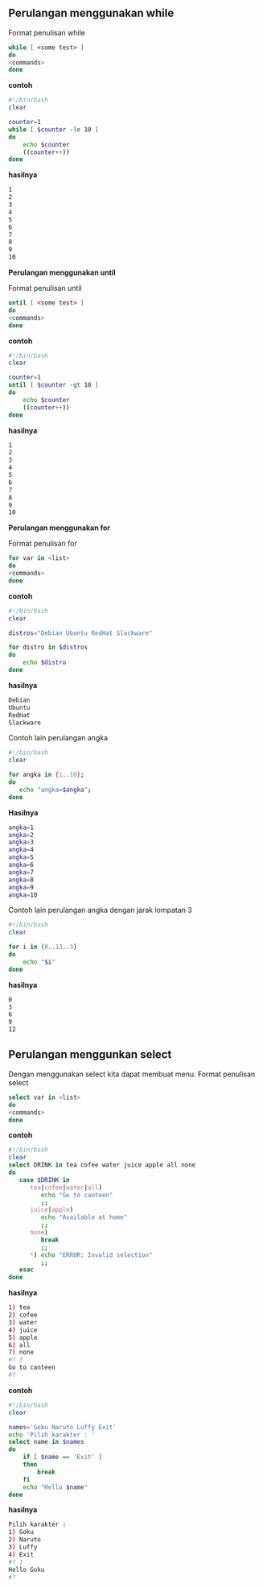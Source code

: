 ## Perulangan menggunakan while

Format penulisan while

```bash
while [ <some test> ]
do
<commands>
done
```

**contoh**

```bash
#!/bin/bash
clear

counter=1
while [ $counter -le 10 ]
do
	echo $counter
	((counter++))
done
```

**hasilnya**

```bash
1
2
3
4
5
6
7
8
9
10
```
**Perulangan menggunakan until**

Format penulisan until

```bash
until [ <some test> ]
do
<commands>
done
```

**contoh**

```bash
#!/bin/bash
clear

counter=1
until [ $counter -gt 10 ]
do
	echo $counter
	((counter++))
done
```

**hasilnya**

```bash
1
2
3
4
5
6
7
8
9
10
```

**Perulangan menggunakan for**

Format penulisan for

```bash
for var in <list>
do
<commands>
done
```

**contoh**
```bash
#!/bin/bash
clear

distros="Debian Ubuntu RedHat Slackware"

for distro in $distros 
do
	echo $distro
done
```

**hasilnya**

```bash
Debian
Ubuntu
RedHat
Slackware
```

Contoh lain perulangan angka

```bash
#!/bin/bash
clear

for angka in {1..10};
do
   echo "angka=$angka";
done
```

**Hasilnya**
```bash
angka=1
angka=2
angka=3
angka=4
angka=5
angka=6
angka=7
angka=8
angka=9
angka=10
```

Contoh lain perulangan angka dengan jarak lompatan 3

```bash
#!/bin/bash
clear

for i in {0..13..3}
do
    echo "$i"
done
```
**hasilnya**
```bash
0
3
6
9
12
```

## Perulangan menggunkan select

Dengan menggunakan select kita dapat membuat menu.
Format penulisan select

```bash
select var in <list>
do
<commands>
done
```

**contoh**


```bash
#!/bin/bash
clear
select DRINK in tea cofee water juice apple all none
do
   case $DRINK in
      tea|cofee|water|all) 
         echo "Go to canteen"
         ;;
      juice|apple)
         echo "Available at home"
         ;;
      none) 
         break 
         ;;
      *) echo "ERROR: Invalid selection" 
         ;;
   esac
done
```

**hasilnya**

```bash
1) tea
2) cofee
3) water
4) juice
5) apple
6) all
7) none
#? 3
Go to canteen
#?
```

**contoh**

```bash
#!/bin/bash
clear

names='Goku Naruto Luffy Exit'
echo 'Pilih karakter : '
select name in $names
do
	if [ $name == 'Exit' ]
	then
		break
	fi 
	echo "Hello $name"
done
```

**hasilnya**

```bash
Pilih karakter : 
1) Goku
2) Naruto
3) Luffy
4) Exit
#? 1
Hello Goku
#? 
```


